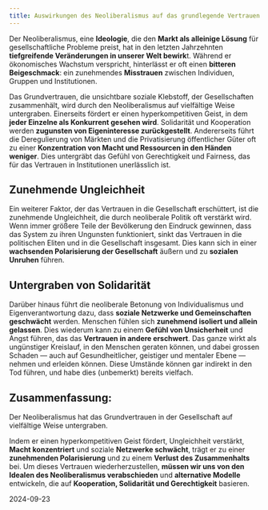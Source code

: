 ```yaml
---
title: Auswirkungen des Neoliberalismus auf das grundlegende Vertrauen
---
```

Der Neoliberalismus, eine **Ideologie**, die den **Markt als alleinige Lösung** für gesellschaftliche Probleme preist, hat in den letzten Jahrzehnten **tiefgreifende Veränderungen in unserer Welt bewirk**t. Während er ökonomisches Wachstum verspricht, hinterlässt er oft einen **bitteren Beigeschmack**: ein zunehmendes **Misstrauen** zwischen Individuen, Gruppen und Institutionen.

Das Grundvertrauen, die unsichtbare soziale Klebstoff, der Gesellschaften zusammenhält, wird durch den Neoliberalismus auf vielfältige Weise untergraben. Einerseits fördert er einen hyperkompetitiven Geist, in dem **jeder Einzelne als Konkurrent gesehen wird**. Solidarität und Kooperation werden **zugunsten von Eigeninteresse zurückgestellt**. Andererseits führt die Deregulierung von Märkten und die Privatisierung öffentlicher Güter oft zu einer **Konzentration von Macht und Ressourcen in den Händen weniger**. Dies untergräbt das Gefühl von Gerechtigkeit und Fairness, das für das Vertrauen in Institutionen unerlässlich ist.

## Zunehmende Ungleichheit

Ein weiterer Faktor, der das Vertrauen in die Gesellschaft erschüttert, ist die zunehmende Ungleichheit, die durch neoliberale Politik oft verstärkt wird. Wenn immer größere Teile der Bevölkerung den Eindruck gewinnen, dass das System zu ihren Ungunsten funktioniert, sinkt das Vertrauen in die politischen Eliten und in die Gesellschaft insgesamt. Dies kann sich in einer **wachsenden Polarisierung der Gesellschaft** äußern und zu **sozialen Unruhen** führen.

## Untergraben von Solidarität 

Darüber hinaus führt die neoliberale Betonung von Individualismus und Eigenverantwortung dazu, dass **soziale Netzwerke und Gemeinschaften geschwächt** werden. Menschen fühlen sich **zunehmend isoliert und allein gelassen**. Dies wiederum kann zu einem **Gefühl von Unsicherheit** und Angst führen, das das **Vertrauen in andere erschwert**. Das ganze wirkt als ungünstiger Kreislauf, in den Menschen geraten können, und dabei grossen Schaden — auch auf Gesundheitlicher, geistiger und mentaler Ebene — nehmen und erleiden können. Diese Umstände können gar indirekt in den Tod führen, und habe dies (unbemerkt) bereits vielfach.

## Zusammenfassung:

Der Neoliberalismus hat das Grundvertrauen in der Gesellschaft auf vielfältige Weise untergraben.

Indem er einen hyperkompetitiven Geist fördert, Ungleichheit verstärkt, **Macht konzentriert** und soziale **Netzwerke schwächt**, trägt er zu einer **zunehmenden Polarisierung** und zu einem **Verlust des Zusammenhalts** bei. Um dieses Vertrauen wiederherzustellen, **müssen wir uns von den Idealen des Neoliberalismus verabschieden** und **alternative Modelle** entwickeln, die auf **Kooperation, Solidarität und Gerechtigkeit** basieren.

2024-09-23
